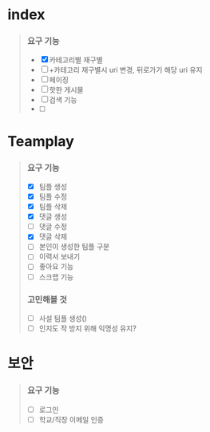 # index
> ### 요구 기능
> - [x] 카테고리별 재구별
> - [ ]  +카테고리 재구별시 uri 변경, 뒤로가기 해당 uri 유지
> - [ ] 페이징
> - [ ] 핫한 게시물
> - [ ] 검색 기능
> - [ ] 

# Teamplay
> ### 요구 기능
> - [x] 팀플 생성
> - [x] 팀플 수정
> - [x] 팀플 삭제
> - [x] 댓글 생성
> - [ ] 댓글 수정
> - [x] 댓글 삭제
> - [ ] 본인이 생성한 팀플 구분
> - [ ] 이력서 보내기
> - [ ] 좋아요 기능
> - [ ] 스크랩 기능
> ### 고민해볼 것
> - [ ] 사설 팀플 생성()
> - [ ] 인지도 작 방지 위해 익명성 유지?




# 보안
> ### 요구 기능
> - [ ] 로그인
> - [ ] 학교/직장 이메일 인증
